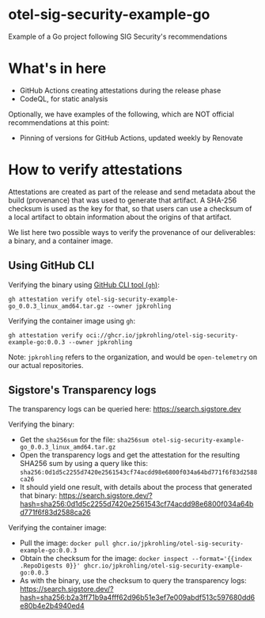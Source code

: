 # otel-sig-security-example-go
Example of a Go project following SIG Security's recommendations

# What's in here

* GitHub Actions creating attestations during the release phase
* CodeQL, for static analysis

Optionally, we have examples of the following, which are NOT official recommendations at this point:

* Pinning of versions for GitHub Actions, updated weekly by Renovate

# How to verify attestations

Attestations are created as part of the release and send metadata about the build (provenance) that was used to generate that artifact. A SHA-256 checksum is used as the key for that, so that users can use a checksum of a local artifact to obtain information about the origins of that artifact.

We list here two possible ways to verify the provenance of our deliverables: a binary, and a container image.

## Using GitHub CLI

Verifying the binary using [GitHub CLI tool (`gh`)](https://github.com/cli/cli):
```command
gh attestation verify otel-sig-security-example-go_0.0.3_linux_amd64.tar.gz --owner jpkrohling
```

Verifying the container image using `gh`:
```
gh attestation verify oci://ghcr.io/jpkrohling/otel-sig-security-example-go:0.0.3 --owner jpkrohling
```

Note: `jpkrohling` refers to the organization, and would be `open-telemetry` on our actual repositories.

## Sigstore's Transparency logs

The transparency logs can be queried here: https://search.sigstore.dev

Verifying the binary:
* Get the `sha256sum` for the file: `sha256sum otel-sig-security-example-go_0.0.3_linux_amd64.tar.gz`
* Open the transparency logs and get the attestation for the resulting SHA256 sum by using a query like this: `sha256:0d1d5c2255d7420e2561543cf74acdd98e6800f034a64bd771f6f83d2588ca26`
* It should yield one result, with details about the process that generated that binary: https://search.sigstore.dev/?hash=sha256:0d1d5c2255d7420e2561543cf74acdd98e6800f034a64bd771f6f83d2588ca26

Verifying the container image:
* Pull the image: `docker pull ghcr.io/jpkrohling/otel-sig-security-example-go:0.0.3`
* Obtain the checksum for the image: `docker inspect --format='{{index .RepoDigests 0}}' ghcr.io/jpkrohling/otel-sig-security-example-go:0.0.3`
* As with the binary, use the checksum to query the transparency logs: https://search.sigstore.dev/?hash=sha256:b2a3ff71b9a4fff62d96b51e3ef7e009abdf513c597680dd6e80b4e2b4940ed4
